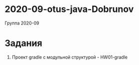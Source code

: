 # 2020-09-otus-java-Dobrunov
Группа 2020-09

# Задания
1) Проект gradle с модульной структурой - HW01-gradle